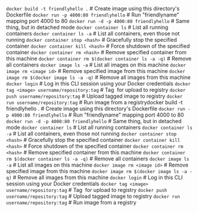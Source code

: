 `docker build -t friendlyhello .`  # Create image using this directory's Dockerfile
`docker run -p 4000:80 friendlyhello`  # Run "friendlyname" mapping port 4000 to 80
`docker run -d -p 4000:80 friendlyhello`         # Same thing, but in detached mode
`docker container ls`                                # List all running containers
`docker container ls -a`             # List all containers, even those not running
`docker container stop <hash>`           # Gracefully stop the specified container
`docker container kill <hash>`         # Force shutdown of the specified container
`docker container rm <hash>`        # Remove specified container from this machine
`docker container rm $(docker container ls -a -q)`         # Remove all containers
`docker image ls -a`                             # List all images on this machine
`docker image rm <image id>`            # Remove specified image from this machine
`docker image rm $(docker image ls -a -q)`   # Remove all images from this machine
`docker login`             # Log in this CLI session using your Docker credentials
`docker tag <image> username/repository:tag`  # Tag <image> for upload to registry
`docker push username/repository:tag`            # Upload tagged image to registry
`docker run username/repository:tag`                   # Run image from a registrydocker build -t friendlyhello .  # Create image using this directory's Dockerfile
`docker run -p 4000:80 friendlyhello`  # Run "friendlyname" mapping port 4000 to 80
`docker run -d -p 4000:80 friendlyhello`         # Same thing, but in detached mode
`docker container ls`                                # List all running containers
`docker container ls -a`             # List all containers, even those not running
`docker container stop <hash>`           # Gracefully stop the specified container
`docker container kill <hash>`         # Force shutdown of the specified container
`docker container rm <hash>`        # Remove specified container from this machine
`docker container rm $(docker container ls -a -q)`         # Remove all containers
`docker image ls -a`                             # List all images on this machine
`docker image rm <image id>`            # Remove specified image from this machine
`docker image rm $(docker image ls -a -q)`   # Remove all images from this machine
`docker login`             # Log in this CLI session using your Docker credentials
`docker tag <image> username/repository:tag`  # Tag <image> for upload to registry
`docker push username/repository:tag`            # Upload tagged image to registry
`docker run username/repository:tag`                   # Run image from a registry
